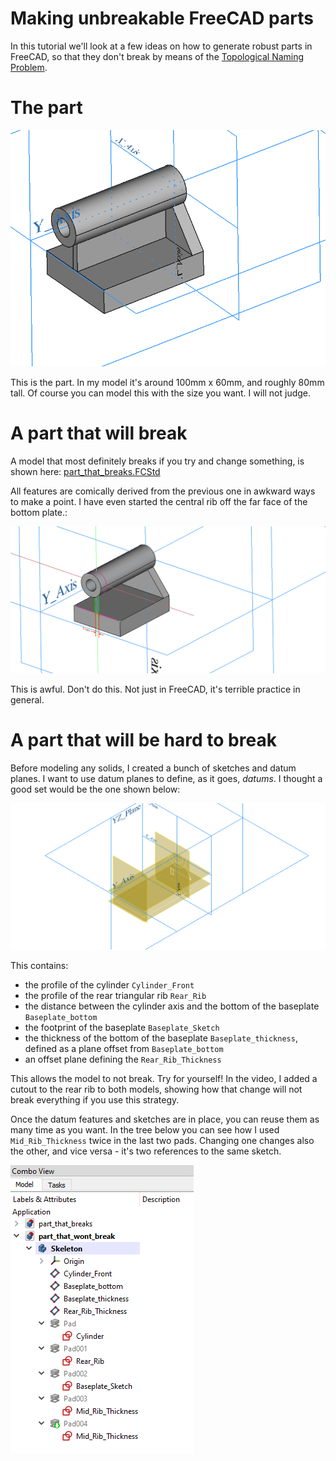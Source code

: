 # Making unbreakable FreeCAD parts

In this tutorial we'll look at a few ideas on how to generate robust parts in FreeCAD, so that they don't break by means of the [Topological Naming Problem](https://wiki.freecadweb.org/Topological_naming_problem).

# The part
![A mechanical part with a cylinder and a base](screenshots/01_part_view.png)

This is the part. In my model it's around 100mm x 60mm, and roughly 80mm tall. Of course you can model this with the size you want. I will not judge.

# A part that will break

A model that most definitely breaks if you try and change something, is shown here:
[part_that_breaks.FCStd]([part_that_breaks.FCStd])

All features are comically derived from the previous one in awkward ways to make a point. I have even started the central rib off the far face of the bottom plate.:

![The part with a sketch showing bad practice](screenshots/02_breaking_rib.png)

This is awful. Don't do this. Not just in FreeCAD, it's terrible practice in general.

# A part that will be hard to break

Before modeling any solids, I created a bunch of sketches and datum planes. I want to use datum planes to define, as it goes, *datums*. I thought a good set would be the one shown below:

![The part skeleton before creating features](screenshots/03_non_breaking_part.png)

This contains:
 * the profile of the cylinder `Cylinder_Front`
 * the profile of the rear triangular rib `Rear_Rib`
 * the distance between the cylinder axis and the bottom of the baseplate `Baseplate_bottom`
 * the footprint of the baseplate `Baseplate_Sketch`
 * the thickness of the bottom of the baseplate `Baseplate_thickness`, defined as a plane offset from `Baseplate_bottom`
 * an offset plane defining the `Rear_Rib_Thickness`

This allows the model to not break. Try for yourself! In the video, I added a cutout to the rear rib to both models, showing how that change will not break everything if you use this strategy.

Once the datum features and sketches are in place, you can reuse them as many time as you want. In the tree below you can see how I used `Mid_Rib_Thickness` twice in the last two pads. Changing one changes also the other, and vice versa - it's two references to the same sketch.

![The part skeleton tree](screenshots/04_non_breaking_tree.png)